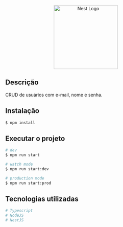 <p align="center">
  <a href="http://nestjs.com/" target="blank"><img src="https://nestjs.com/img/logo-small.svg" width="200" alt="Nest Logo" /></a>
</p>

## Descrição

CRUD de usuários com e-mail, nome e senha.

## Instalação

```bash
$ npm install
```

## Executar o projeto

```bash
# dev
$ npm run start

# watch mode
$ npm run start:dev

# production mode
$ npm run start:prod
```
## Tecnologias utilizadas

```bash
# Typescript
# NodeJS
# NestJS
```
